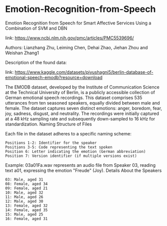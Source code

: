 # Emotion-Recognition-from-Speech

Emotion Recognition from Speech for Smart Affective Services Using a Combination of SVM and DBN


link: https://www.ncbi.nlm.nih.gov/pmc/articles/PMC5539696/

Authors: Lianzhang Zhu, Leiming Chen, Dehai Zhao, Jiehan Zhou and Weishan Zhang1

Description of the found data:

link: https://www.kaggle.com/datasets/piyushagni5/berlin-database-of-emotional-speech-emodb?resource=download

The EMODB dataset, developed by the Institute of Communication Science at the Technical University of Berlin, is a publicly accessible collection of German emotional speech recordings. This dataset comprises 535 utterances from ten seasoned speakers, equally divided between male and female. The dataset captures seven distinct emotions: anger, boredom, fear, joy, sadness, disgust, and neutrality. The recordings were initially captured at a 48 kHz sampling rate and subsequently down-sampled to 16 kHz for standardization.
Naming Structure of Files

Each file in the dataset adheres to a specific naming scheme:

    Positions 1-2: Identifier for the speaker
    Positions 3-5: Code representing the text spoken
    Position 6: Letter indicating the emotion (German abbreviation)
    Position 7: Version identifier (if multiple versions exist)

Example: 03a01Fa.wav represents an audio file from Speaker 03, reading text a01, expressing the emotion "Freude" (Joy).
Details About the Speakers

    03: Male, aged 31
    08: Female, aged 34
    09: Female, aged 21
    10: Male, aged 32
    11: Male, aged 26
    12: Male, aged 30
    13: Female, aged 32
    14: Female, aged 35
    15: Male, aged 25
    16: Female, aged 31

